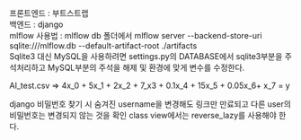 프론트엔드 : 부트스트랩  
백엔드 : django<br>
mlflow 사용법 : mlflow db 폴더에서 mlflow server --backend-store-uri sqlite:///mlflow.db --default-artifact-root ./artifacts<br>
Sqlite3 대신 MySQL을 사용하려면 settings.py의 DATABASE에서 sqlite3부분을 주석처리하고 MySQL부분의 주석을 해제 및 환경에 맞게 변수를 수정한다.<br>

AI_test.csv => 4x_0 + 5x_1 + 2x_2 + 7_x3 + 0.1x_4 + 15x_5 + 0.05x_6+ x_7 = y<br>

django 비밀번호 찾기 시 숨겨진 username을 변경해도 링크만 만료되고 다른 user의 비밀번호는 변경되지 않는 것을 확인
class view에서는 reverse_lazy를 사용해야 한다.